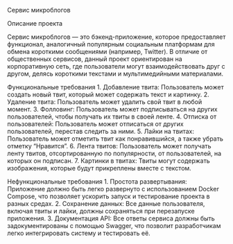 Сервис микроблогов

Описание проекта

Сервис микроблогов — это бэкенд-приложение, которое предоставляет функционал, аналогичный популярным социальным платформам для обмена короткими сообщениями (например, Twitter). В отличие от общественных сервисов, данный проект ориентирован на корпоративную сеть, где пользователи могут взаимодействовать друг с другом, делясь короткими текстами и мультимедийными материалами.

Функциональные требования
	1.	Добавление твита: Пользователь может создать новый твит, который может содержать текст и картинку.
	2.	Удаление твита: Пользователь может удалить свой твит в любой момент.
	3.	Фолловинг: Пользователь может подписываться на других пользователей, чтобы получать их твиты в своей ленте.
	4.	Отписка от пользователей: Пользователь может отписаться от других пользователей, перестав следить за ними.
	5.	Лайки на твитах: Пользователь может отметить твит как понравившийся, а также убрать отметку “Нравится”.
	6.	Лента твитов: Пользователь может получать ленту твитов, отсортированную по популярности, от пользователей, на которых он подписан.
	7.	Картинки в твитах: Твиты могут содержать изображения, которые будут прикреплены вместе с текстом.


Нефункциональные требования
	1.	Простота развертывания: Приложение должно быть легко развернуто с использованием Docker Compose, что позволяет ускорить запуск и тестирование проекта в разных средах.
	2.	Сохранение данных: Все данные пользователя, включая твиты и лайки, должны сохраняться при перезапуске приложения.
	3.	Документация API: Все ответы сервиса должны быть задокументированы с помощью Swagger, что позволит разработчикам легко интегрировать систему и тестировать её.
